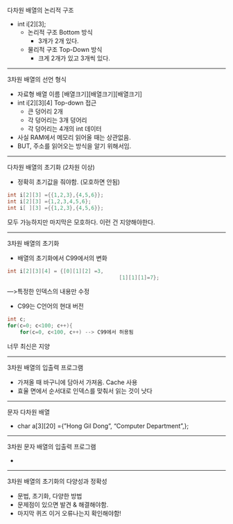 다차원 배열의 논리적 구조

- int i[2][3];
    - 논리적 구조 Bottom 방식
        - 3개가 2개 있다.
    - 물리적 구조 Top-Down 방식
        - 크게 2개가 있고 3개씩 있다.

---

3차원 배열의 선언 형식

- 자료형 배열 이름 [배열크기][배열크기][배열크기]
- int i[2][3][4] Top-down 접근
    - 큰 덩어리 2개
    - 각 덩어리는 3개 덩어리
    - 각 덩어리는 4개의 int 데이터
- 사실 RAM에서 메모리 읽어올 때는 상관없음.
- BUT, 주소를 읽어오는 방식을 알기 위해서임.

---

다차원 배열의 초기화 (2차원 이상)

- 정확히 초기값을 줘야함. (모호하면 안됨)

```objectivec
int i[2][3] ={{1,2,3},{4,5,6}};
int i[2][3] ={1,2,3,4,5,6};
int i[ ][3] ={{1,2,3},{4,5,6}};
```

모두 가능하지만 마지막은 모호하다. 이런 건 지양해야한다.

---

3차원 배열의 초기화

- 배열의 초기화에서 C99에서의 변화

```objectivec
int i[2][3][4] = {[0][1][2] =3,
									[1][1][1]=7};
```

—>특정한 인덱스의 내용만 수정

- C99는 C언어의 현대 버전

```objectivec
int c;
for(c=0; c<100; c++){
	for(c=0, c<100, c++) --> C99에서 허용됨
```

너무 최신은 지양

---

3차원 배열의 입출력 프로그램

- 가져올 때 바구니에 담아서 가져옴. Cache 사용
- 효율 면에서 순서대로 인덱스를 맞춰서 읽는 것이 낫다

---

문자 다차원 배열

- char a[3][20] ={”Hong Gil Dong”, “Computer Department”,};

---

3차원 문자 배열의 입출력 프로그램

- 

---

3차원 배열의 초기화의 다양성과 정확성

- 문법, 초기화, 다양한 방법
- 문제점이 있으면 발견 & 해결해야함.
- 마지막 퀴즈 이거 오류나는지 확인해야함!